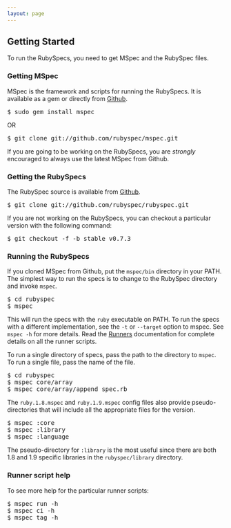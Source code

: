 ```yaml
---
layout: page
---
```


## Getting Started

To run the RubySpecs, you need to get MSpec and the RubySpec files.

### Getting MSpec

MSpec is the framework and scripts for running the RubySpecs. It is available
as a gem or directly from
[Github](http://github.com/rubyspec/mspec/tree/master).

<pre>
$ sudo gem install mspec
</pre>

OR

<pre>
$ git clone git://github.com/rubyspec/mspec.git
</pre>

If you are going to be working on the RubySpecs, you are _strongly_ encouraged
to always use the latest MSpec from Github.

### Getting the RubySpecs

The RubySpec source is available from
[Github](http://github.com/rubyspec/rubyspec/tree/master).

<pre>
$ git clone git://github.com/rubyspec/rubyspec.git
</pre>

If you are not working on the RubySpecs, you can checkout a particular version
with the following command:

<pre>
$ git checkout -f -b stable v0.7.3
</pre>

### Running the RubySpecs

If you cloned MSpec from Github, put the `mspec/bin` directory in your PATH.
The simplest way to run the specs is to change to the RubySpec directory and
invoke `mspec`.

<pre>
$ cd rubyspec
$ mspec
</pre>

This will run the specs with the `ruby` executable on PATH. To run the specs
with a different implementation, see the `-t` or `--target` option to mspec.
See `mspec -h` for more details. Read the [Runners](/runners/) documentation
for complete details on all the runner scripts.

To run a single directory of specs, pass the path to the directory to `mspec`.
To run a single file, pass the name of the file.

<pre>
$ cd rubyspec
$ mspec core/array
$ mspec core/array/append_spec.rb
</pre>

The `ruby.1.8.mspec` and `ruby.1.9.mspec` config files also provide
pseudo-directories that will include all the appropriate files for the
version.

<pre>
$ mspec :core
$ mspec :library
$ mspec :language
</pre>

The pseudo-directory for `:library` is the most useful since there are both
1.8 and 1.9 specific libraries in the `rubyspec/library` directory.

### Runner script help

To see more help for the particular runner scripts:

<pre>
$ mspec run -h
$ mspec ci -h
$ mspec tag -h
</pre>
